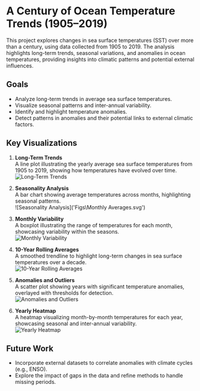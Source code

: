 # A Century of Ocean Temperature Trends (1905–2019)

This project explores changes in sea surface temperatures (SST) over more than a century, using data collected from 1905 to 2019. The analysis highlights long-term trends, seasonal variations, and anomalies in ocean temperatures, providing insights into climatic patterns and potential external influences.

## Goals
- Analyze long-term trends in average sea surface temperatures.
- Visualize seasonal patterns and inter-annual variability.
- Identify and highlight temperature anomalies.
- Detect patterns in anomalies and their potential links to external climatic factors.

## Key Visualizations

1. **Long-Term Trends**  
   A line plot illustrating the yearly average sea surface temperatures from 1905 to 2019, showing how temperatures have evolved over time.  
   ![Long-Term Trends]('Figs\Long-Term-Trends-Line.svg')

2. **Seasonality Analysis**  
   A bar chart showing average temperatures across months, highlighting seasonal patterns.  
   ![Seasonality Analysis]('Figs\Monthly Averages.svg')

3. **Monthly Variability**  
   A boxplot illustrating the range of temperatures for each month, showcasing variability within the seasons.  
   ![Monthly Variability]('Figs\Monthly-Variation.svg')

4. **10-Year Rolling Averages**  
   A smoothed trendline to highlight long-term changes in sea surface temperatures over a decade.  
   ![10-Year Rolling Averages]('Figs\Long-Term-Trends-wRolling.svg')

5. **Anomalies and Outliers**  
   A scatter plot showing years with significant temperature anomalies, overlayed with thresholds for detection.  
   ![Anomalies and Outliers]('Figs\AnomolyScatter.svg')

6. **Yearly Heatmap**  
   A heatmap visualizing month-by-month temperatures for each year, showcasing seasonal and inter-annual variability.  
   ![Yearly Heatmap]('Figs\Heatmap.svg')

## Future Work
- Incorporate external datasets to correlate anomalies with climate cycles (e.g., ENSO).
- Explore the impact of gaps in the data and refine methods to handle missing periods.